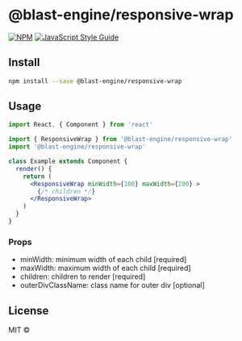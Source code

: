 # @blast-engine/responsive-wrap

> 

[![NPM](https://img.shields.io/npm/v/@blast-engine/responsive-wrap.svg)](https://www.npmjs.com/package/@blast-engine/responsive-wrap) [![JavaScript Style Guide](https://img.shields.io/badge/code_style-standard-brightgreen.svg)](https://standardjs.com)

## Install

```bash
npm install --save @blast-engine/responsive-wrap
```

## Usage

```jsx
import React, { Component } from 'react'

import { ResponsiveWrap } from '@blast-engine/responsive-wrap'
import '@blast-engine/responsive-wrap'

class Example extends Component {
  render() {
    return (
      <ResponsiveWrap minWidth={100} maxWidth={200} >
        {/* children */}
      </ResponsiveWrap>
    )
  }
}
```
### Props
- minWidth: minimum width of each child [required]
- maxWidth: maximum width of each child [required]
- children: children to render [required]
- outerDivClassName: class name for outer div [optional]

## License

MIT © [](https://github.com/)
